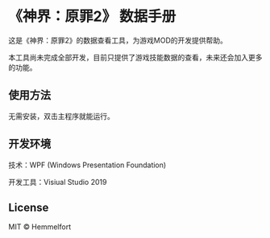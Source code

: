 
# 《神界：原罪2》 数据手册

这是《神界：原罪2》的数据查看工具，为游戏MOD的开发提供帮助。

本工具尚未完成全部开发，目前只提供了游戏技能数据的查看，未来还会加入更多的功能。



## 使用方法

无需安装，双击主程序就能运行。



## 开发环境

技术：WPF (Windows Presentation Foundation)

开发工具：Visiual Studio 2019 



## License

MIT © Hemmelfort

